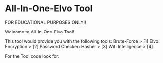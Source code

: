 # All-In-One-Elvo Tool
FOR EDUCATIONAL PURPOSES ONLY!! 

 Welcome to All-In-One-Elvo Tool!
 
 This tool would provide you with the following tools:
 Brute-Force >             [1]
 Elvo Encryption >         [2]
 Password Checker+Hasher > [3]
 Wifi Intelligence >       [4]
 
 
 
 
 For the Tool code look for:
 
 
